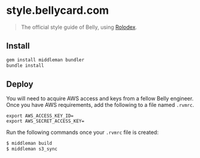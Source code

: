 # style.bellycard.com

> The official style guide of Belly, using [Rolodex](https://github.com/bellycard/rolodex).

## Install

~~~ bash
gem install middleman bundler
bundle install
~~~

## Deploy

You will need to acquire AWS access and keys from a fellow Belly engineer. Once you have AWS requirements, add the following to a file named `.rvmrc`.

~~~
export AWS_ACCESS_KEY_ID=
export AWS_SECRET_ACCESS_KEY=
~~~

Run the following commands once your `.rvmrc` file is created:

~~~ bash
$ middleman build
$ middleman s3_sync
~~~
